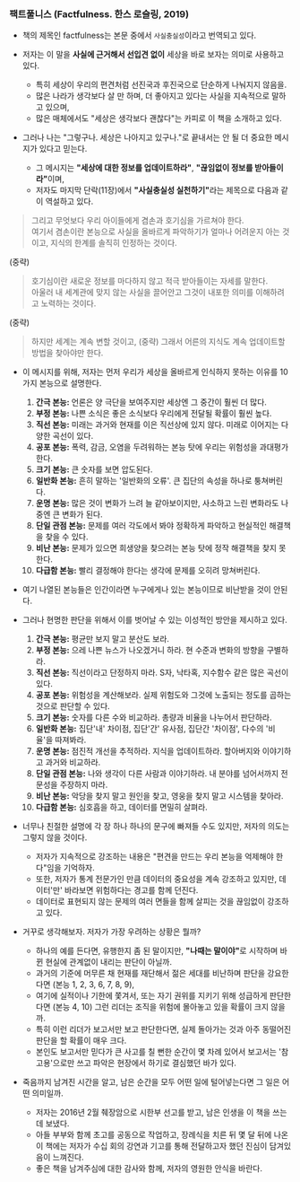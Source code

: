### 팩트풀니스 (Factfulness. 한스 로슬링, 2019)

* 책의 제목인 factfulness는 본문 중에서 `사실충실성`이라고 번역되고 있다.
* 저자는 이 말을 <b>사실에 근거해서 선입견 없이</b> 세상을 바로 보자는 의미로 사용하고 있다.
  * 특히 세상이 우리의 편견처럼 선진국과 후진국으로 단순하게 나눠지지 않음을.
  * 많은 나라가 생각보다 살 만 하며, 더 좋아지고 있다는 사실을 지속적으로 말하고 있으며,
  * 많은 매체에서도 "세상은 생각보다 괜찮다"는 카피로 이 책을 소개하고 있다.
  
* 그러나 나는 "그렇구나. 세상은 나아지고 있구나."로 끝내서는 안 될 더 중요한 메시지가 있다고 믿는다. 
  * 그 메시지는 <b>"세상에 대한 정보를 업데이트하라"</b>, <b>"끊임없이 정보를 받아들이라"</b>이며,
  * 저자도 마지막 단락(11장)에서 <b>"사실충실성 실천하기"</b>라는 제목으로 다음과 같이 역설하고 있다.

> 그리고 무엇보다 우리 아이들에게 겸손과 호기심을 가르쳐야 한다.   
> 여기서 겸손이란 본능으로 사실을 올바르게 파악하기가 얼마나 어려운지 아는 것이고, 지식의 한계를 솔직히 인정하는 것이다. 

(중략)  
> 호기심이란 새로운 정보를 마다하지 않고 적극 받아들이는 자세를 말한다.  
> 아울러 내 세계관에 맞지 않는 사실을 끌어안고 그것이 내포한 의미를 이해하려고 노력하는 것이다. 

(중략)  
> 하지만 세계는 계속 변할 것이고, (중략) 그래서 어른의 지식도 계속 업데이트할 방법을 찾아야만 한다.  

* 이 메시지를 위해, 저자는 먼저 우리가 세상을 올바르게 인식하지 못하는 이유를 10가지 본능으로 설명한다.
  1. <b>간극 본능:</b> 언론은 양 극단을 보여주지만 세상엔 그 중간이 훨씬 더 많다.
  2. <b>부정 본능:</b> 나쁜 소식은 좋은 소식보다 우리에게 전달될 확률이 훨씬 높다.
  3. <b>직선 본능:</b> 미래는 과거와 현재를 이은 직선상에 있지 않다. 미래로 이어지는 다양한 곡선이 있다.
  4. <b>공포 본능:</b> 폭력, 감금, 오염을 두려워하는 본능 탓에 우리는 위험성을 과대평가한다.
  5. <b>크기 본능:</b> 큰 숫자를 보면 압도된다.
  6. <b>일반화 본능:</b> 흔히 말하는 '일반화의 오류'. 큰 집단의 속성을 하나로 퉁쳐버린다.
  7. <b>운명 본능:</b> 많은 것이 변화가 느려 늘 같아보이지만, 사소하고 느린 변화라도 나중엔 큰 변화가 된다.
  8. <b>단일 관점 본능:</b> 문제를 여러 각도에서 봐야 정확하게 파악하고 현실적인 해결책을 찾을 수 있다.
  9. <b>비난 본능:</b> 문제가 있으면 희생양을 찾으려는 본능 탓에 정작 해결책을 찾지 못한다.
  10. <b>다급함 본능:</b> 빨리 결정해야 한다는 생각에 문제를 오히려 망쳐버린다.

* 여기 나열된 본능들은 인간이라면 누구에게나 있는 본능이므로 비난받을 것이 안된다.
* 그러나 현명한 판단을 위해서 이를 벗어날 수 있는 이성적인 방안을 제시하고 있다.
  1. <b>간극 본능:</b> 평균만 보지 말고 분산도 보라.
  2. <b>부정 본능:</b> 으레 나쁜 뉴스가 나오겠거니 하라. 현 수준과 변화의 방향을 구별하라.
  3. <b>직선 본능:</b> 직선이라고 단정하지 마라. S자, 낙타혹, 지수함수 같은 많은 곡선이 있다.
  4. <b>공포 본능:</b> 위험성을 계산해보라. 실제 위험도와 그것에 노출되는 정도를 곱하는 것으로 판단할 수 있다.
  5. <b>크기 본능:</b> 숫자를 다른 수와 비교하라. 총량과 비율을 나누어서 판단하라.
  6. <b>일반화 본능:</b> 집단'내' 차이점, 집단'간' 유사점, 집단간 '차이점', 다수의 '비율'을 따져봐라.
  7. <b>운명 본능:</b> 점진적 개선을 추적하라. 지식을 업데이트하라. 할아버지와 이야기하고 과거와 비교하라.
  8. <b>단일 관점 본능:</b> 나와 생각이 다른 사람과 이야기하라. 내 분야를 넘어서까지 전문성을 주장하지 마라.
  9. <b>비난 본능:</b> 악당을 찾지 말고 원인을 찾고, 영웅을 찾지 말고 시스템을 찾아라.
  10. <b>다급함 본능:</b> 심호흡을 하고, 데이터를 면밀히 살펴라.

* 너무나 친절한 설명에 각 장 하나 하나의 문구에 빠져들 수도 있지만, 저자의 의도는 그렇지 않을 것이다.
  * 저자가 지속적으로 강조하는 내용은 "편견을 만드는 우리 본능을 억제해야 한다"임을 기억하자.
  * 또한, 저자가 통계 전문가인 만큼 데이터의 중요성을 계속 강조하고 있지만, 데이터'만' 바라보면 위험하다는 경고를 함께 던진다.
  * 데이터로 표현되지 않는 문제의 여러 면들을 함께 살피는 것을 끊임없이 강조하고 있다.
  
* 거꾸로 생각해보자. 저자가 가장 우려하는 상황은 뭘까?
  * 하나의 예를 든다면, 유행한지 좀 된 말이지만, <b>"나때는 말이야"</b>로 시작하며 바뀐 현실에 관계없이 내리는 판단이 아닐까.
  * 과거의 기준에 머무른 채 현재를 재단해서 젊은 세대를 비난하며 판단을 강요한다면 (본능 1, 2, 3, 6, 7, 8, 9), 
  * 여기에 실적이나 기한에 쫓겨서, 또는 자기 권위를 지키기 위해 성급하게 판단한다면 (본능 4, 10) 그런 리더는 조직을 위험에 몰아놓고 있을 확률이 크지 않을까.
  * 특히 이런 리더가 보고서만 보고 판단한다면, 실제 돌아가는 것과 아주 동떨어진 판단을 할 확률이 매우 크다. 
  * 본인도 보고서만 믿다가 큰 사고를 칠 뻔한 순간이 몇 차례 있어서 보고서는 '참고용'으로만 쓰고 파악은 현장에서 하기로 결심했던 바가 있다.
  
* 죽음까지 남겨진 시간을 알고, 남은 순간을 모두 어떤 일에 털어넣는다면 그 일은 어떤 의미일까.
  * 저자는 2016년 2월 췌장암으로 시한부 선고를 받고, 남은 인생을 이 책을 쓰는데 보냈다.
  * 아들 부부와 함께 초고를 공동으로 작업하고, 장례식을 치른 뒤 몇 달 뒤에 나온 이 책에는 저자가 수십 회의 강연과 기고를 통해 전달하고자 했던 진심이 담겨있음이 느껴진다.
  * 좋은 책을 남겨주심에 대한 감사와 함께, 저자의 영원한 안식을 바란다.
